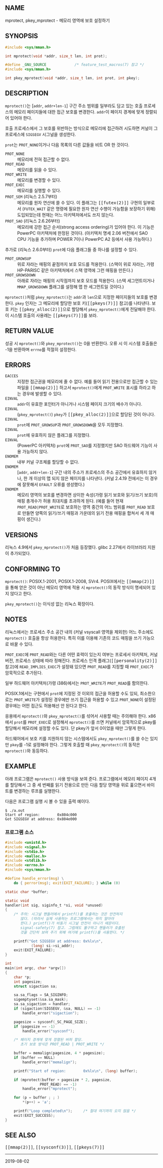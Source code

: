## NAME

mprotect, pkey_mprotect - 메모리 영역에 보호 설정하기

## SYNOPSIS

```c
#include <sys/mman.h>

int mprotect(void *addr, size_t len, int prot);

#define _GNU_SOURCE             /* feature_test_macros(7) 참고 */
#include <sys/mman.h>

int pkey_mprotect(void *addr, size_t len, int prot, int pkey);
```

## DESCRIPTION

`mprotect()`는 [`addr`, `addr+len-1`] 구간 주소 범위를 일부라도 담고 있는 호출 프로세스의 메모리 페이지들에 대한 접근 보호를 변경한다. `addr`이 페이지 경계에 맞게 정렬되어 있어야 한다.

호출 프로세스에서 그 보호를 위반하는 방식으로 메모리에 접근하려 시도하면 커널이 그 프로세스에 `SIGSEGV` 시그널을 생성한다.

`prot`는 `PROT_NONE`이거나 다음 목록의 다른 값들을 비트 OR 한 것이다.

<dl>
<dt><code>PROT_NONE</code></dt>
<dd>메모리에 전혀 접근할 수 없다.</dd>

<dt><code>PROT_READ</code></dt>
<dd>메모리를 읽을 수 있다.</dd>

<dt><code>PROT_WRITE</code></dt>
<dd>메모리를 변경할 수 있다.</dd>

<dt><code>PROT_EXEC</code></dt>
<dd>메모리를 실행할 수 있다.</dd>

<dt><code>PROT_SEM</code> (리눅스 2.5.7부터)</dt>
<dd>메모리를 원자 연산에 쓸 수 있다. 이 플래그는 <tt>[[futex(2)]]</tt> 구현의 일부로서 (<code>FUTEX_WAIT</code> 같은 명령에 필요한 원자 연산 수행이 가능함을 보장하기 위해) 도입되었는데 현재는 어느 아키텍처에서도 쓰지 않는다.</dd>

<dt><code>PROT_SAO</code> (리눅스 2.6.26부터)</dt>
<dd>메모리에 강한 접근 순서(strong access ordering)가 있어야 한다. 이 기능은 PowerPC 아키텍처에 한정된 것이다. (아키텍처 명세 2.06 버전에서 SAO CPU 기능을 추가하며 POWER 7이나 PowerPC A2 등에서 사용 가능하다.)</dd>
</dl>

추가로 (리눅스 2.6.0부터) `prot`에 다음 플래그들 중 하나를 설정할 수 있다.

<dl>
<dt><code>PROT_GROWSUP</code></dt>
<dd>위로 자라는 매핑의 끝점까지 보호 모드를 적용한다. (스택이 위로 자라는, 가령 HP-PARISC 같은 아키텍처에서 스택 영역에 그런 매핑을 만든다.)</dd>

<dt><code>PROT_GROWSDOWN</code></dt>
<dd>아래로 자라는 매핑의 시작점까지 보호 모드를 적용한다. (스택 세그먼트이거나 <code>MMAP_GROWSDOWN</code> 플래그를 설정해 맵 한 세그먼트일 것이다.)</dd>
</dl>

`mprotect()`처럼 `pkey_mprotect()`는 `addr`과 `len`으로 지정한 페이지들의 보호를 변경한다. `pkey` 인자는 그 메모리에 할당한 보호 키(<tt>[[pkeys(7)]]</tt> 참고)를 나타낸다. 보호 키는 <tt>[[pkey_alloc(2)]]</tt>으로 할당해서 `pkey_mprotect()`에게 전달해야 한다. 이 시스템 호출의 사용례는 <tt>[[pkeys(7)]]</tt>를 보라.

## RETURN VALUE

성공 시 `mprotect()`와 `pkey_mprotect()`는 0을 반환한다. 오류 시 이 시스템 호출들은 -1을 반환하며 `errno`를 적절히 설정한다.

## ERRORS

<dl>
<dt><code>EACCES</code></dt>
<dd>지정한 접근권을 메모리에 줄 수 없다. 예를 들어 읽기 전용으로만 접근할 수 있는 파일을 <tt>[[mmap(2)]]</tt> 하고서 <code>mprotect()</code>에게 <code>PROT_WRITE</code> 표시를 하라고 하는 경우에 발생할 수 있다.</dd>
<dt><code>EINVAL</code></dt>
<dd><code>addr</code>이 유효한 포인터가 아니거나 시스템 페이지 크기의 배수가 아니다.</dd>
<dt><code>EINVAL</code></dt>
<dd>(<code>pkey_mprotect()</code>) <code>pkey</code>가 <tt>[[pkey_alloc(2)]]</tt>으로 할당된 것이 아니다.</dd>
<dt><code>EINVAL</code></dt>
<dd><code>prot</code>에 <code>PROT_GROWSUP</code>과 <code>PROT_GROWSDOWN</code>을 모두 지정했다.</dd>
<dt><code>EINVAL</code></dt>
<dd><code>prot</code>에 유효하지 않은 플래그를 지정했다.</dd>
<dt><code>EINVAL</code></dt>
<dd>(PowerPC 아키텍처) <code>prot</code>에 <code>PROT_SAO</code>를 지정했지만 SAO 하드웨어 기능이 사용 가능하지 않다.</dd>
<dt><code>ENOMEM</code></dt>
<dd>내부 커널 구조체를 할당할 수 없다.</dd>
<dt><code>ENOMEM</code></dt>
<dd>[<code>addr</code>, <code>addr+len-1</code>] 구간 내의 주소가 프로세스의 주소 공간에서 유효하지 않거나, 한 개 이상의 맵 되지 않은 페이지를 나타낸다. (커널 2.4.19 전에서는 이 경우에 잘못해서 <code>EFAULT</code> 오류를 생성했다.)</dd>
<dt><code>ENOMEM</code></dt>
<dd>메모리 영역의 보호를 변경하면 상이한 속성(가령 읽기 보호와 읽기/쓰기 보호)의 매핑 총개수가 허용 최대치를 초과하게 된다. (예를 들어 현재 <code>PROT_READ|PROT_WRITE</code>로 보호하는 영역 중간의 어느 범위를 <code>PROT_READ</code> 보호로 만들면 양쪽의 읽기/쓰기 매핑과 가운데의 읽기 전용 매핑을 합쳐서 세 개 매핑이 생긴다.)</dd>
</dl>

## VERSIONS

리눅스 4.9에서 `pkey_mprotect()`가 처음 등장했다. glibc 2.27에서 라이브러리 지원이 추가되었다.

## CONFORMING TO

`mprotect()`: POSIX.1-2001, POSIX.1-2008, SVr4. POSIX에서는 <tt>[[mmap(2)]]</tt>을 통해 얻은 것이 아닌 메모리 영역에 적용 시 `mprotect()`의 동작 방식이 명세되어 있지 않다고 한다.

`pkey_mprotect()`는 이식성 없는 리눅스 확장이다.

## NOTES

리눅스에서는 프로세스 주소 공간 내의 (커널 vsyscall 영역을 제외한) 어느 주소에도 `mprotect()` 호출을 항상 허용한다. 특히 이를 이용해 기존의 코드 매핑을 쓰기 가능으로 바꿀 수 있다.

`PROT_EXEC`에 `PROT_READ`와는 다른 어떤 효력이 있는지 여부는 프로세서 아키텍처, 커널 버전, 프로세스 상태에 따라 정해진다. 프로세스 인격 플래그(<tt>[[personality(2)]]</tt> 참고)에 `READ_IMPLIES_EXEC`가 설정돼 있으면 `PROT_READ`를 지정할 때 `PROT_EXEC`가 암묵적으로 추가된다.

일부 하드웨어 아키텍처(가령 i386)에서는 `PROT_WRITE`가 `PROT_READ`를 함의한다.

POSIX.1에서는 구현에서 `prot`에 지정된 것 이외의 접근을 허용할 수도 있되, 최소한으로는 `PROT_WRITE`가 설정된 경우에만 쓰기 접근을 허용할 수 있고 `PROT_NONE`이 설정된 경우에는 어떤 접근도 허용해선 안 된다고 한다.

응용에서 `mprotect()`와 `pkey_mprotect()`를 섞어서 사용할 때는 주의해야 한다. x86에서 `prot`를 `PROT_EXEC`로 설정해서 `mprotect()`를 쓰면 커널에서 암묵적으로 pkey를 할당해서 메모리에 설정할 수도 있다. 단 pkey가 앞서 0이었을 때만 그렇게 한다.

하드웨어에서 보호 키를 지원하지 않는 시스템에서도 `pkey_mprotect()`를 쓸 수는 있지만 `pkey`를 -1로 설정해야 한다. 그렇게 호출할 때 `pkey_mprotect()`의 동작은 `mprotect()`와 동등하다.

## EXAMPLE

아래 프로그램은 `mprotect()` 사용 방식을 보여 준다. 프로그램에서 메모리 페이지 4개를 할당해서 그 중 세 번째를 읽기 전용으로 만든 다음 할당 영역을 위로 훑으면서 바이트를 변경하는 루프를 실행한다.

다음은 프로그램 실행 시 볼 수 있을 출력 예이다.

```
$ ./a.out
Start of region:        0x804c000
Got SIGSEGV at address: 0x804e000
```

### 프로그램 소스

```c
#include <unistd.h>
#include <signal.h>
#include <stdio.h>
#include <malloc.h>
#include <stdlib.h>
#include <errno.h>
#include <sys/mman.h>

#define handle_error(msg) \
    do { perror(msg); exit(EXIT_FAILURE); } while (0)

static char *buffer;

static void
handler(int sig, siginfo_t *si, void *unused)
{
    /* 주의: 시그널 핸들러에서 printf()를 호출하는 것은 안전하지
       않다. (따라서 실제 사용하는 프로그램에서는 하지 말아야
       한다.) printf()가 비동기 시그널 안전이 아니기 때문이다.
       signal-safety(7) 참고. 그럼에도 불구하고 핸들러가 호출된
       것을 간단히 보여 주기 위해 여기에 printf()를 사용한다. */

    printf("Got SIGSEGV at address: 0x%lx\n",
            (long) si->si_addr);
    exit(EXIT_FAILURE);
}

int
main(int argc, char *argv[])
{
    char *p;
    int pagesize;
    struct sigaction sa;

    sa.sa_flags = SA_SIGINFO;
    sigemptyset(&sa.sa_mask);
    sa.sa_sigaction = handler;
    if (sigaction(SIGSEGV, &sa, NULL) == -1)
        handle_error("sigaction");

    pagesize = sysconf(_SC_PAGE_SIZE);
    if (pagesize == -1)
        handle_error("sysconf");

    /* 페이지 경계에 맞게 정렬된 버퍼 할당.
       초기 보호 방식은 PROT_READ | PROT_WRITE */

    buffer = memalign(pagesize, 4 * pagesize);
    if (buffer == NULL)
        handle_error("memalign");

    printf("Start of region:        0x%lx\n", (long) buffer);

    if (mprotect(buffer + pagesize * 2, pagesize,
                PROT_READ) == -1)
        handle_error("mprotect");

    for (p = buffer ; ; )
        *(p++) = 'a';

    printf("Loop completed\n");     /* 절대 여기까지 오지 않음 */
    exit(EXIT_SUCCESS);
}
```

## SEE ALSO

<tt>[[mmap(2)]]</tt>, <tt>[[sysconf(3)]]</tt>, <tt>[[pkeys(7)]]</tt>

----

2019-08-02
